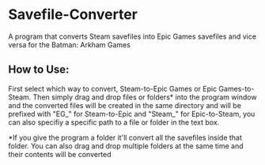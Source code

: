 # Savefile-Converter
A program that converts Steam savefiles into Epic Games savefiles and vice versa for the Batman: Arkham Games

## How to Use:
First select which way to convert, Steam-to-Epic Games or Epic Games-to-Steam.
Then simply drag and drop files or folders* into the program window and the converted files will be created in the same directory and will be prefixed with "EG_" for Steam-to-Epic and "Steam_" for Epic-to-Steam, you can also specifiy a specific path to a file or folder in the text box.

\*If you give the program a folder it'll convert all the savefiles inside that folder. You can also drag and drop multiple folders at the same time and their contents will be converted
